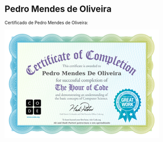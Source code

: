 # Pedro Mendes de Oliveira

Certificado de Pedro Mendes de Oliveira:

![Imagem do certificado Compute It de Pedro Mendes de Oliveira](certificado/pedro-mendes-de-oliveira.jpg)